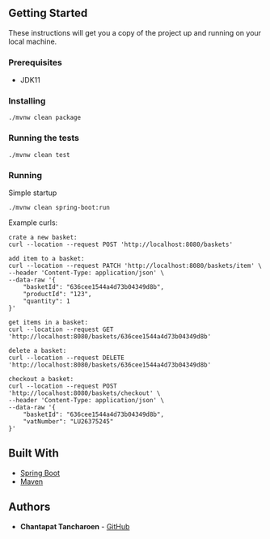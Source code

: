 ## Getting Started

These instructions will get you a copy of the project up and running on your local machine.

### Prerequisites

* JDK11

### Installing

```
./mvnw clean package
```

### Running the tests

```
./mvnw clean test
```

### Running

Simple startup
```
./mvnw clean spring-boot:run
```

Example curls:

```
crate a new basket: 
curl --location --request POST 'http://localhost:8080/baskets'

add item to a basket: 
curl --location --request PATCH 'http://localhost:8080/baskets/item' \
--header 'Content-Type: application/json' \
--data-raw '{
    "basketId": "636cee1544a4d73b04349d8b",
    "productId": "123",
    "quantity": 1
}'

get items in a basket: 
curl --location --request GET 'http://localhost:8080/baskets/636cee1544a4d73b04349d8b'

delete a basket: 
curl --location --request DELETE 'http://localhost:8080/baskets/636cee1544a4d73b04349d8b'

checkout a basket: 
curl --location --request POST 'http://localhost:8080/baskets/checkout' \
--header 'Content-Type: application/json' \
--data-raw '{
    "basketId": "636cee1544a4d73b04349d8b",
    "vatNumber": "LU26375245"
}'
```

## Built With

* [Spring Boot](https://spring.io/projects/spring-boot/)
* [Maven](https://maven.apache.org/)

## Authors

* **Chantapat Tancharoen** - [GitHub](https://github.com/c7tt8nt2p)